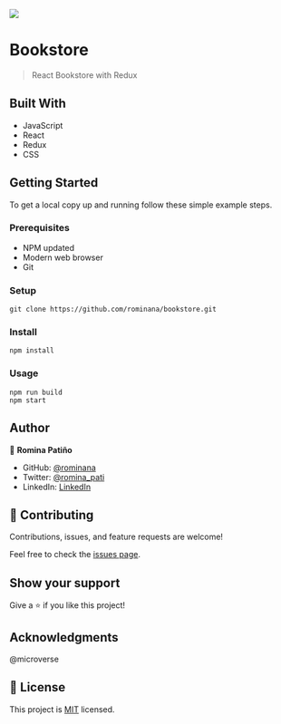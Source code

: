 ![](https://img.shields.io/badge/Microverse-blueviolet)

# Bookstore

> React Bookstore with Redux

## Built With

- JavaScript
- React
- Redux
- CSS

## Getting Started

To get a local copy up and running follow these simple example steps.

### Prerequisites

 - NPM updated
 - Modern web browser
 - Git
### Setup

    git clone https://github.com/rominana/bookstore.git
### Install

    npm install
### Usage

    npm run build
    npm start
## Author

👤 **Romina Patiño**

- GitHub: [@rominana](https://github.com/rominana)
- Twitter: [@romina_pati](https://twitter.com/romina_pati)
- LinkedIn: [LinkedIn](https://linkedin.com/in/romina-patino)

## 🤝 Contributing

Contributions, issues, and feature requests are welcome!

Feel free to check the [issues page](../../issues/).

## Show your support

Give a ⭐️ if you like this project!

## Acknowledgments
@microverse

## 📝 License

This project is [MIT](./MIT.md) licensed.
